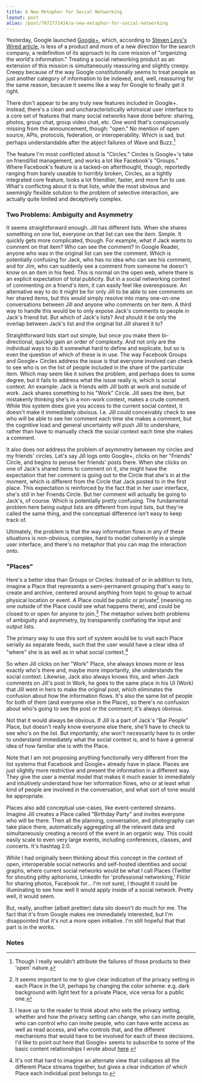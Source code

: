 ```yaml
---
title: A New Metaphor for Social Networking
layout: post
alias: /post/7072771434/a-new-metaphor-for-social-networking
---
```


Yesterday, Google launched [Google+](https://plus.google.com/), which,
according to [Steven Levy's Wired
article](http://www.wired.com/epicenter/2011/06/inside-google-plus-social/all/1),
is less of a product and more of a new direction for the search company,
a redefinition of its approach to its core mission of "organizing the
world's information." Treating a social networking product as an
extension of this mission is simultaneously reassuring and slightly
creepy. Creepy because of the way Google constitutionally seems to treat
people as just another category of information to be indexed, and, well,
reassuring for the same reason, because it seems like a way for Google
to finally get it right.

There don't appear to be any truly new features included in Google+.
Instead, there's a clean and uncharacteristically whimsical user
interface to a core set of features that many social networks have done
before: sharing, photos, group chat, group video chat, etc. One word
that's conspicuously missing from the announcement, though: "open." No
mention of open source, APIs, protocols, federation, or
interoperability. Which is sad, but perhaps understandable after the
abject failures of Wave and Buzz.[^1]

The feature I'm most conflicted about is "Circles." Circles is Google+'s
take on friend/list management, and works a lot like Facebook's
"Groups." Where Facebook's feature is a tacked-on afterthought, though,
reportedly ranging from barely useable to horribly broken, Circles, as a
tightly integrated core feature, looks a lot friendlier, faster, and
more fun to use. What's conflicting about it is that lists, while the
most obvious and seemingly flexible solution to the problem of selective
interaction, are actually quite limited and deceptively complex.

### Two Problems: Ambiguity and Asymmetry

It seems straightforward enough. Jill has different lists. When she
shares something on one list, everyone on that list can see the item.
Simple. It quickly gets more complicated, though. For example, what if
Jack wants to comment on that item? Who can see the comment? In Google
Reader, anyone who was in the original list can see the comment. Which
is potentially confusing for Jack, who has no idea who can see his
comment, and for Jim, who can suddenly see a comment from someone he
doesn't know on an item in his feed. This is normal on the open web,
where there is an explicit expectation of total publicity. But in a
social networking context of commenting on a friend's item, it can
easily feel like overexposure. An alternative way to do it might be for
only Jill to be able to see comments on her shared items, but this would
simply resolve into many one-on-one conversations between Jill and
anyone who comments on her item. A third way to handle this would be to
only expose Jack's comments to people in Jack's friend list. But which
of Jack's lists? And should it be only the overlap between Jack's list
and the original list Jill shared it to?

Straightforward lists start out simple, but once you make them
bi-directional, quickly gain an order of complexity. And not only are
the individual ways to do it somewhat hard to define and explicate, but
so is even the question of which of these is in use. The way Facebook
Groups and Google+ Circles address the issue is that everyone involved
can check to see who is on the list of people included in the share of
the particular item. Which may seem like it solves the problem, and
perhaps does to some degree, but it fails to address what the issue
really is, which is social context. An example: Jack is friends with
Jill both at work and outside of work. Jack shares something to his
"Work" Circle. Jill sees the item, but mistakenly thinking she's in a
non-work context, makes a crude comment. While this system does give you
access to the current social context, it doesn't make it immediately
obvious. I.e. Jill could conceivably check to see who will be able to
see her comment each time she makes a comment, but the cognitive load
and general uncertainty will push Jill to undershare, rather than have
to manually check the social context each time she makes a comment.

It also does not address the problem of asymmetry between my circles and
my friends' circles. Let's say Jill logs onto Google+, clicks on her
"Friends" Circle, and begins to peruse her friends' posts there. When
she clicks on one of Jack's shared items to comment on it, she might
have the expectation that her comment is going out to the Circle that
she's in at the moment, which is different from the Circle that Jack
posted to in the first place. This expectation is reinforced by the fact
that in her user interface, she's still in her Friends Circle. But her
comment will actually be going to Jack's, of course. Which is
potentially pretty confusing. The fundamental problem here being output
lists are different from input lists, but they're called the same thing,
and the conceptual difference isn't easy to keep track of.

Ultimately, the problem is that the way information flows in any of
these situations is non-obvious, complex, hard to model coherently in a
simple user interface, and there's no metaphor that you can map the
interaction onto.

### "Places"

Here's a better idea than Groups or Circles: Instead of or in addition
to lists, imagine a Place that represents a semi-permanent grouping
that's easy to create and archive, centered around anything from topic
to group to actual physical location or event. A Place could be public
or private[^2] (meaning no one outside of the Place could see
what happens there), and could be closed to or open for anyone to
join.[^3] The metaphor solves both problems of ambiguity and
asymmetry, by transparently conflating the input and output lists.

The primary way to use this sort of system would be to visit each Place
serially as separate feeds, such that the user would have a clear idea
of "where" she is as well as in what social context.[^4]

So when Jill clicks on her "Work" Place, she always knows more or less
exactly who's there and, maybe more importantly, she understands the
social context. Likewise, Jack also always knows this, and when Jack
comments on Jill's post in Work, he goes to the same place in his UI
(Work) that Jill went in hers to make the original post, which
eliminates the confusion about how the information flows. It's also the
same list of people for both of them (and everyone else in the Place),
so there's no confusion about who's going to see the post or the
comment; it's always obvious.

Not that it would always be obvious. If Jill is a part of Jack's "Bar
People" Place, but doesn't really know everyone else there, she'll have
to check to see who's on the list. But importantly, she won't
necessarily have to in order to understand immediately what the social
context is, and to have a general idea of how familiar she is with the
Place.

Note that I am not proposing anything functionally very different from
the list systems that Facebook and Google+ already have in place. Places
are just slightly more restrictive and present the information in a
different way. They give the user a mental model that makes it much
easier to immediately and intuitively understand how her information
flows, who or at least what kind of people are involved in the
conversation, and what sort of tone would be appropriate.

Places also add conceptual use-cases, like event-centered streams.
Imagine Jill creates a Place called "Birthday Party" and invites
everyone who will be there. Then all the planning, conversation, and
photography can take place there, automatically aggregating all the
relevant data and simultaneously creating a record of the event in an
organic way. This could easily scale to even very large events,
including conferences, classes, and concerts. It's hashtag 2.0.

While I had originally been thinking about this concept in the context
of open, interoperable social networks and self-hosted identities and
social graphs, where current social networks would be what I call Places
(Twitter for shouting pithy aphorisms, LinkedIn for 'professional
networking,' Flickr for sharing photos, Facebook for... I'm not sure), I
thought it could be illuminating to see how well it would apply inside
of a social network. Pretty well, it would seem.

But, really, another (albeit prettier) data silo doesn't do much for me.
The fact that it's from Google makes me immediately interested, but I'm
disappointed that it's not a more open initiative. I'm still hopeful
that that part is in the works.

### Notes

[^1]: Though I really wouldn't attribute the failures of those products to
    their 'open' nature. 

[^2]: It seems important to me to give clear indication of the privacy
    setting in each Place in the UI, perhaps by changing the color
    scheme: e.g. dark background with light text for a private Place,
    vice versa for a public one. 

[^3]: I leave up to the reader to think about who sets the privacy
    setting, whether and how the privacy setting can change, who can
    invite people, who can control who can invite people, who can have
    write access as well as read access, and who controls that, and the
    different mechanisms that would have to be involved for each of
    these decisions. I'd like to point out here that Google+ seems to
    subscribe to some of the basic content relationships I wrote about
    [here](http://blog.byjoemoon.com/post/582452757/webs-and-streams).
    
[^4]: It's not that hard to imagine an alternate view that collapses all
    the different Place streams together, but gives a clear indication
    of which Place each individual post belongs to.
